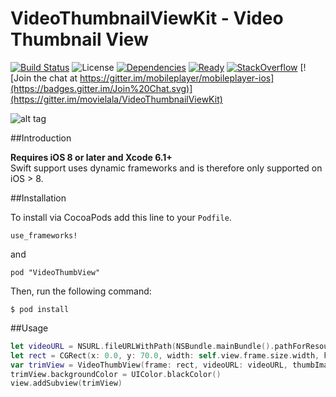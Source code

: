
# VideoThumbnailViewKit - Video Thumbnail View

[![Build Status](https://img.shields.io/travis/movielala/VideoThumbnailViewKit/master.svg)](https://travis-ci.org/movielala/VideoThumbnailViewKit)
![License](https://img.shields.io/badge/license-MIT-blue.svg)
[![Dependencies](https://img.shields.io/badge/dependencies-none-brightgreen.svg)](https://github.com/mobileplayer/mobileplayer-ios)
[![Ready](https://badge.waffle.io/movielala/VideoThumbnailViewKit.png?label=Ready&title=Ready)](https://waffle.io/movielala/VideoThumbnailViewKit)
[![StackOverflow](https://img.shields.io/badge/StackOverflow-Ask%20a%20question!-blue.svg)](http://stackoverflow.com/questions/ask?tags=VideoThumbnailViewKit+ios+swift)
[![Join the chat at https://gitter.im/mobileplayer/mobileplayer-ios](https://badges.gitter.im/Join%20Chat.svg)](https://gitter.im/movielala/VideoThumbnailViewKit)


![alt tag](http://i60.tinypic.com/ma8g09.png)

##Introduction

__Requires iOS 8 or later and Xcode 6.1+__<br/>
 Swift support uses dynamic frameworks and is therefore only supported on iOS > 8.

##Installation

To install via CocoaPods add this line to your `Podfile`.

```
use_frameworks!
```
and
```
pod "VideoThumbView"
```

Then, run the following command:

```$ pod install```

##Usage

```swift
let videoURL = NSURL.fileURLWithPath(NSBundle.mainBundle().pathForResource("Video", ofType: "mp4")!)!
let rect = CGRect(x: 0.0, y: 70.0, width: self.view.frame.size.width, height: 100.0)
var trimView = VideoThumbView(frame: rect, videoURL: videoURL, thumbImageWidth: 100)
trimView.backgroundColor = UIColor.blackColor()
view.addSubview(trimView)
```
